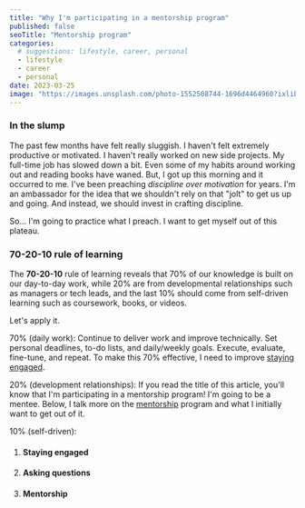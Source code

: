 ```yaml
---
title: "Why I'm participating in a mentorship program"
published: false
seoTitle: "Mentorship program"
categories:
  # suggestions: lifestyle, career, personal
  - lifestyle
  - career
  - personal
date: 2023-03-25
image: "https://images.unsplash.com/photo-1552508744-1696d4464960?ixlib=rb-4.0.3&ixid=M3wxMjA3fDB8MHxwaG90by1wYWdlfHx8fGVufDB8fHx8fA%3D%3D&auto=format&fit=crop&w=2070&q=80"
---
```


### In the slump

The past few months have felt really sluggish. I haven't felt extremely productive or motivated. I haven't really worked on new side projects. My full-time job has slowed down a bit. Even some of my habits around working out and reading books have waned. But, I got up this morning and it occurred to me. I've been preaching _discipline over motivation_ for years. I'm an ambassador for the idea that we shouldn't rely on that "jolt" to get us up and going. And instead, we should invest in crafting discipline.

So... I'm going to practice what I preach. I want to get myself out of this plateau.

### 70-20-10 rule of learning

The **70-20-10** rule of learning reveals that 70% of our knowledge is built on our day-to-day work, while 20% are from developmental relationships such as managers or tech leads, and the last 10% should come from self-driven learning such as coursework, books, or videos.

Let's apply it.

70% (daily work): Continue to deliver work and improve technically. Set personal deadlines, to-do lists, and daily/weekly goals. Execute, evaluate, fine-tune, and repeat. To make this 70% effective, I need to improve [staying engaged](#staying-engaged).

20% (development relationships): If you read the title of this article, you'll know that I'm participating in a mentorship program! I'm going to be a mentee. Below, I talk more on the [mentorship](#mentorship) program and what I initially want to get out of it.

10% (self-driven):

1. #### Staying engaged

2. #### Asking questions

3. #### Mentorship
